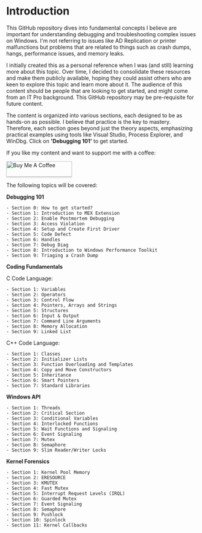 # Introduction

This GitHub repository dives into fundamental concepts I believe are important for understanding debugging and troubleshooting complex issues on Windows. I'm not referring to issues like AD Replication or printer malfunctions but problems that are related to things such as crash dumps, hangs, performance issues, and memory leaks.

I initially created this as a personal reference when I was (and still) learning more about this topic. Over time, I decided to consolidate these resources and make them publicly available, hoping they could assist others who are keen to explore this topic and learn more about it. The audience of this content should be people that are looking to get started, and might come from an IT Pro background. This GitHub repository may be pre-requisite for future content.

The content is organized into various sections, each designed to be as hands-on as possible. I believe that practice is the key to mastery. Therefore, each section goes beyond just the theory aspects, emphasizing practical examples using tools like Visual Studio, Process Explorer, and WinDbg. Click on **'Debugging 101'** to get started.

If you like my content and want to support me with a coffee:

<a href="https://www.buymeacoffee.com/debugprivilege" target="_blank"><img src="https://www.buymeacoffee.com/assets/img/custom_images/orange_img.png" alt="Buy Me A Coffee" style="height: 41px !important;width: 174px !important;box-shadow: 0px 3px 2px 0px rgba(190, 190, 190, 0.5) !important;-webkit-box-shadow: 0px 3px 2px 0px rgba(190, 190, 190, 0.5) !important;" ></a>

The following topics will be covered:

**Debugging 101**

```
- Section 0: How to get started?
- Section 1: Introduction to MEX Extension
- Section 2: Enable Postmortem Debugging
- Section 3: Access Violation
- Section 4: Setup and Create First Driver
- Section 5: Code Defect
- Section 6: Handles
- Section 7: Debug Diag
- Section 8: Introduction to Windows Performance Toolkit
- Section 9: Triaging a Crash Dump
```

**Coding Fundamentals**

C Code Language:

```
- Section 1: Variables
- Section 2: Operators
- Section 3: Control Flow
- Section 4: Pointers, Arrays and Strings
- Section 5: Structures
- Section 6: Input & Output
- Section 7: Command Line Arguments
- Section 8: Memory Allocation
- Section 9: Linked List
```

C++ Code Language:

```
- Section 1: Classes
- Section 2: Initializer Lists
- Section 3: Function Overloading and Templates
- Section 4: Copy and Move Constructors
- Section 5: Inheritance
- Section 6: Smart Pointers
- Section 7: Standard Libraries
```

**Windows API**

```
- Section 1: Threads
- Section 2: Critical Section
- Section 3: Conditional Variables
- Section 4: Interlocked Functions
- Section 5: Wait Functions and Signaling
- Section 6: Event Signaling
- Section 7: Mutex
- Section 8: Semaphore
- Section 9: Slim Reader/Writer Locks
```

**Kernel Forensics**

```
- Section 1: Kernel Pool Memory
- Section 2: ERESOURCE
- Section 3: KMUTEX
- Section 4: Fast Mutex
- Section 5: Interrupt Request Levels (IRQL)
- Section 6: Guarded Mutex
- Section 7: Event Signaling
- Section 8: Semaphore
- Section 9: Pushlock
- Section 10: Spinlock
- Section 11: Kernel Callbacks
```
